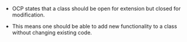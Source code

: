 - OCP states that a class should be open for extension but closed for modification.

- This means one should be able to add new functionality to a class without changing existing code.



